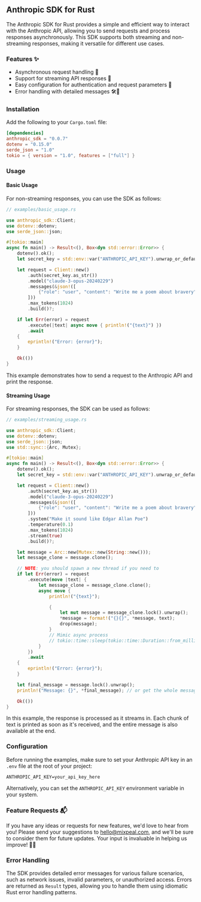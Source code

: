 ## Anthropic SDK for Rust

The Anthropic SDK for Rust provides a simple and efficient way to interact with the Anthropic API, allowing you to send requests and process responses asynchronously. This SDK supports both streaming and non-streaming responses, making it versatile for different use cases.

### Features ✨

- Asynchronous request handling 🚀
- Support for streaming API responses 🌊
- Easy configuration for authentication and request parameters 🔧
- Error handling with detailed messages 🛠️💬

### Installation

Add the following to your `Cargo.toml` file:

```toml
[dependencies]
anthropic_sdk = "0.0.7"
dotenv = "0.15.0"
serde_json = "1.0"
tokio = { version = "1.0", features = ["full"] }
```

### Usage

#### Basic Usage

For non-streaming responses, you can use the SDK as follows:

```rust
// examples/basic_usage.rs

use anthropic_sdk::Client;
use dotenv::dotenv;
use serde_json::json;

#[tokio::main]
async fn main() -> Result<(), Box<dyn std::error::Error>> {
    dotenv().ok();
    let secret_key = std::env::var("ANTHROPIC_API_KEY").unwrap_or_default();

    let request = Client::new()
        .auth(secret_key.as_str())
        .model("claude-3-opus-20240229")
        .messages(&json!([
            {"role": "user", "content": "Write me a poem about bravery"}
        ]))
        .max_tokens(1024)
        .build()?;

    if let Err(error) = request
        .execute(|text| async move { println!("{text}") })
        .await
    {
        eprintln!("Error: {error}");
    }

    Ok(())
}
```

This example demonstrates how to send a request to the Anthropic API and print the response.

#### Streaming Usage

For streaming responses, the SDK can be used as follows:

```rust
// examples/streaming_usage.rs

use anthropic_sdk::Client;
use dotenv::dotenv;
use serde_json::json;
use std::sync::{Arc, Mutex};

#[tokio::main]
async fn main() -> Result<(), Box<dyn std::error::Error>> {
    dotenv().ok();
    let secret_key = std::env::var("ANTHROPIC_API_KEY").unwrap_or_default();

    let request = Client::new()
        .auth(secret_key.as_str())
        .model("claude-3-opus-20240229")
        .messages(&json!([
            {"role": "user", "content": "Write me a poem about bravery"}
        ]))
        .system("Make it sound like Edgar Allan Poe")
        .temperature(0.1)
        .max_tokens(1024)
        .stream(true)
        .build()?;

    let message = Arc::new(Mutex::new(String::new()));
    let message_clone = message.clone();

    // NOTE: you should spawn a new thread if you need to
    if let Err(error) = request
        .execute(move |text| {
            let message_clone = message_clone.clone();
            async move {
                println!("{text}");

                {
                    let mut message = message_clone.lock().unwrap();
                    *message = format!("{}{}", *message, text);
                    drop(message);
                }
                // Mimic async process
                // tokio::time::sleep(tokio::time::Duration::from_millis(200)).await;
            }
        })
        .await
    {
        eprintln!("Error: {error}");
    }

    let final_message = message.lock().unwrap();
    println!("Message: {}", *final_message); // or get the whole message at the end

    Ok(())
}
```

In this example, the response is processed as it streams in. Each chunk of text is printed as soon as it's received, and the entire message is also available at the end.

### Configuration

Before running the examples, make sure to set your Anthropic API key in an `.env` file at the root of your project:

```
ANTHROPIC_API_KEY=your_api_key_here
```

Alternatively, you can set the `ANTHROPIC_API_KEY` environment variable in your system.


### Feature Requests 📬

If you have any ideas or requests for new features, we'd love to hear from you! Please send your suggestions to [hello@mixpeal.com](mailto:hello@mixpeal.com), and we'll be sure to consider them for future updates. Your input is invaluable in helping us improve! 🌟🚀


### Error Handling

The SDK provides detailed error messages for various failure scenarios, such as network issues, invalid parameters, or unauthorized access. Errors are returned as `Result` types, allowing you to handle them using idiomatic Rust error handling patterns.
